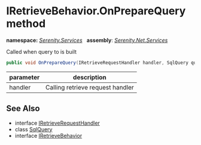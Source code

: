 # IRetrieveBehavior.OnPrepareQuery method
**namespace:** *[Serenity.Services](../../README.md#serenity.services-namespace)*   **assembly**: *[Serenity.Net.Services](../../README.md)*

Called when query to is built

```csharp
public void OnPrepareQuery(IRetrieveRequestHandler handler, SqlQuery query)
```

| parameter | description |
| --- | --- |
| handler | Calling retrieve request handler |

## See Also

* interface [IRetrieveRequestHandler](../IRetrieveRequestHandler.md)
* class [SqlQuery](../Serenity.Net.Data/../../Serenity.Data/SqlQuery.md)
* interface [IRetrieveBehavior](../IRetrieveBehavior.md)